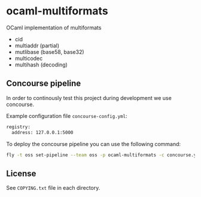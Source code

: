 # ocaml-multiformats

OCaml implementation of multiformats

* cid
* multiaddr (partial)
* mutlibase (base58, base32)
* multicodec
* multihash (decoding)

## Concourse pipeline

In order to continously test this project during development we use concourse.

Example configuration file `concourse-config.yml`:

```sh
registry:
  address: 127.0.0.1:5000
```

To deploy the concourse pipeline you can use the following command:

```sh
fly -t oss set-pipeline --team oss -p ocaml-multiformats -c concourse.yml -l concourse-config.yml
```

## License

See `COPYING.txt` file in each directory.
